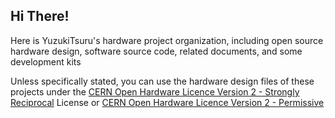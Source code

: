 ## Hi There! 

Here is YuzukiTsuru's hardware project organization, including open source hardware design, software source code, related documents, and some development kits

Unless specifically stated, you can use the hardware design files of these projects under the [CERN Open Hardware Licence Version 2 - Strongly Reciprocal](https://spdx.org/licenses/CERN-OHL-S-2.0.html) License or [CERN Open Hardware Licence Version 2 -  Permissive](https://spdx.org/licenses/CERN-OHL-P-2.0.html)

